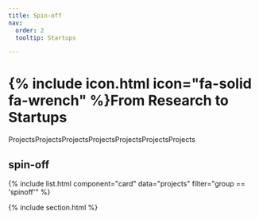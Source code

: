 ```yaml
---
title: Spin-off
nav:
  order: 2
  tooltip: Startups

---
```


# {% include icon.html icon="fa-solid fa-wrench" %}From Research to Startups

ProjectsProjectsProjectsProjectsProjectsProjectsProjects


## spin-off

{% include list.html component="card" data="projects" filter="group == 'spinoff'" %}

{% include section.html %}
